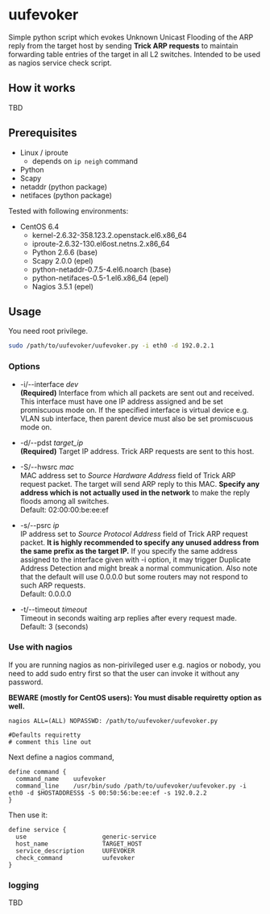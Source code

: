 # uufevoker

Simple python script which evokes Unknown Unicast Flooding of the ARP reply from the target host by sending **Trick ARP requests** to maintain forwarding table entries of the target in all L2 switches. Intended to be used as nagios service check script.

## How it works

TBD

## Prerequisites

- Linux / iproute
    - depends on `ip neigh` command
- Python
- Scapy
- netaddr (python package)
- netifaces (python package)

Tested with following environments:

- CentOS 6.4
    - kernel-2.6.32-358.123.2.openstack.el6.x86_64
    - iproute-2.6.32-130.el6ost.netns.2.x86_64
    - Python 2.6.6 (base)
    - Scapy 2.0.0 (epel)
    - python-netaddr-0.7.5-4.el6.noarch (base)
    - python-netifaces-0.5-1.el6.x86_64 (epel)
    - Nagios 3.5.1 (epel)

## Usage

You need root privilege.

```bash
sudo /path/to/uufevoker/uufevoker.py -i eth0 -d 192.0.2.1
```

### Options

- -i/--interface *dev*  
**(Required)** Interface from which all packets are sent out and received. This interface must have one IP address assigned and be set promiscuous mode on. If the specified interface is virtual device e.g. VLAN sub interface, then parent device must also be set promiscuous mode on.

- -d/--pdst *target_ip*  
**(Required)** Target IP address. Trick ARP requests are sent to this host.

- -S/--hwsrc *mac*  
MAC address set to *Source Hardware Address* field of Trick ARP request packet. The target will send ARP reply to this MAC. **Specify any address which is not actually used in the network** to make the reply floods among all switches.  
Default: 02:00:00:be:ee:ef

- -s/--psrc *ip*  
IP address set to *Source Protocol Address* field of Trick ARP request packet. **It is highly recommended to specify any unused address from the same prefix as the target IP.** If you specify the same address assigned to the interface given with -i option, it may trigger Duplicate Address Detection and might break a normal communication. Also note that the default will use 0.0.0.0 but some routers may not respond to such ARP requests.  
Default: 0.0.0.0

- -t/--timeout *timeout*  
Timeout in seconds waiting arp replies after every request made.  
Default: 3 (seconds)

### Use with nagios

If you are running nagios as non-pirivileged user e.g. nagios or nobody, you need to add sudo entry first so that the user can invoke it without any password.

**BEWARE (mostly for CentOS users): You must disable requiretty option as well.**

```
nagios ALL=(ALL) NOPASSWD: /path/to/uufevoker/uufevoker.py

#Defaults requiretty
# comment this line out
```

Next define a nagios command,

```
define command {
  command_name    uufevoker
  command_line    /usr/bin/sudo /path/to/uufevoker/uufevoker.py -i eth0 -d $HOSTADDRESS$ -S 00:50:56:be:ee:ef -s 192.0.2.2
}
```

Then use it:

```
define service {
  use                     generic-service
  host_name               TARGET_HOST
  service_description     UUFEVOKER
  check_command           uufevoker
}
```

### logging

TBD
